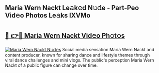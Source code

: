 ## Maria Wern Nackt Le𝚊k𝚎d N𝚞𝚍e - Part-Peo Vid𝚎o Photos Le𝚊ks lXVMo

# <h2><a href="http://fb83u0.evod.top/?m=Maria+Wern+Nackt">🔗 👉🔴 Maria Wern Nackt Vid𝚎o Ph𝚘t𝚘s</a></h2>

[![Maria Wern Nackt N𝚞d𝚎s](https://i.imgur.com/8V9OHl7.gif)](http://fb83u0.evod.top/?m=Maria+Wern+Nackt)
Social media sensation Maria Wern Nackt and content producer, known for sharing dance and lifestyle themes through viral dance challenges and mini vlogs. The public's perception Maria Wern Nackt of a public figure can change over time. 
